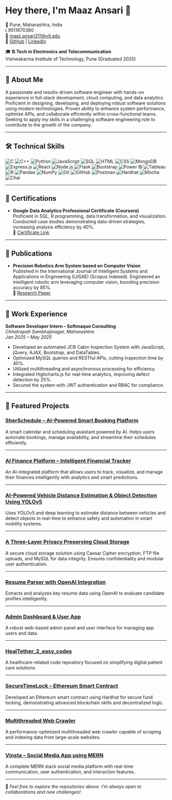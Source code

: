 # Hey there, I'm Maaz Ansari 👋

📍 Pune, Maharashtra, India  
📞 9511670380  
📧 maaz.ansari211@vit.edu  
🔗 [GitHub](https://github.com/AnsariTech-25667) | [LinkedIn](https://www.linkedin.com/in/maaz-ansari-06193a231)

🎓 **B.Tech in Electronics and Telecommunication**  
Vishwakarma Institute of Technology, Pune (Graduated 2025)

---

## 🚀 About Me

A passionate and results-driven software engineer with hands-on experience in full-stack development, cloud computing, and data analytics. Proficient in designing, developing, and deploying robust software solutions using modern technologies. Proven ability to enhance system performance, optimize APIs, and collaborate efficiently within cross-functional teams. Seeking to apply my skills in a challenging software engineering role to contribute to the growth of the company.

---

## 🛠️ Technical Skills

![C](https://img.shields.io/badge/-C-00599C?style=flat-square&logo=c)
![C++](https://img.shields.io/badge/-C++-00599C?style=flat-square&logo=c%2B%2B)
![Python](https://img.shields.io/badge/-Python-3776AB?style=flat-square&logo=python)
![JavaScript](https://img.shields.io/badge/-JavaScript-F7DF1E?style=flat-square&logo=javascript)
![SQL](https://img.shields.io/badge/-SQL-4479A1?style=flat-square&logo=postgresql)
![HTML](https://img.shields.io/badge/-HTML5-E34F26?style=flat-square&logo=html5)
![CSS](https://img.shields.io/badge/-CSS3-1572B6?style=flat-square&logo=css3)
![MongoDB](https://img.shields.io/badge/-MongoDB-47A248?style=flat-square&logo=mongodb)
![Express.js](https://img.shields.io/badge/-Express.js-000000?style=flat-square&logo=express)
![React](https://img.shields.io/badge/-React-61DAFB?style=flat-square&logo=react)
![Node.js](https://img.shields.io/badge/-Node.js-339933?style=flat-square&logo=node.js)
![Flask](https://img.shields.io/badge/-Flask-000000?style=flat-square&logo=flask)
![Bootstrap](https://img.shields.io/badge/-Bootstrap-563D7C?style=flat-square&logo=bootstrap)
![Power BI](https://img.shields.io/badge/-Power%20BI-F2C811?style=flat-square&logo=powerbi)
![Tableau](https://img.shields.io/badge/-Tableau-E97627?style=flat-square&logo=tableau)
![R](https://img.shields.io/badge/-R-276DC3?style=flat-square&logo=r)
![Pandas](https://img.shields.io/badge/-Pandas-150458?style=flat-square&logo=pandas)
![NumPy](https://img.shields.io/badge/-NumPy-013243?style=flat-square&logo=numpy)
![Git](https://img.shields.io/badge/-Git-F05032?style=flat-square&logo=git)
![GitHub](https://img.shields.io/badge/-GitHub-181717?style=flat-square&logo=github)
![Postman](https://img.shields.io/badge/-Postman-FF6C37?style=flat-square&logo=postman)
![Hardhat](https://img.shields.io/badge/-Hardhat-F7DF1E?style=flat-square&logo=ethereum)
![Mocha](https://img.shields.io/badge/-Mocha-8D6748?style=flat-square&logo=mocha)
![Chai](https://img.shields.io/badge/-Chai-A30701?style=flat-square&logo=chai)

---

## 📄 Certifications

- **Google Data Analytics Professional Certificate (Coursera)**  
  Proficient in SQL, R programming, data transformation, and visualization. Conducted case studies demonstrating data-driven strategies, increasing analysis efficiency by 40%.  
  📜 [Certificate Link](https://drive.google.com/file/d/1srkxphMm9UJ5NTRyB9HFvHkVBZzGHvSi/view)

---

## 📝 Publications

- **Precision Robotics Arm System based on Computer Vision**  
  Published in the International Journal of Intelligent Systems and Applications in Engineering (IJISAE) (Scopus Indexed). Engineered an intelligent robotic arm leveraging computer vision, boosting precision accuracy by 85%.  
  🔗 [Research Paper](https://ijisae.org/index.php/IJISAE/article/view/6136)

---

## 💼 Work Experience

**Software Developer Intern – Softmaque Consulting**  
*Chhatrapati Sambhajinagar, Maharashtra*  
*Jan 2025 – May 2025*

- Developed an automated JCB Cabin Inspection System with JavaScript, jQuery, AJAX, Bootstrap, and DataTables.
- Optimized MySQL queries and RESTful APIs, cutting inspection time by 40%.
- Utilized multithreading and asynchronous processing for efficiency.
- Integrated Highcharts.js for real-time analytics, improving defect detection by 25%.
- Secured the system with JWT authentication and RBAC for compliance.

---

## 🌟 Featured Projects

### [SherSchedule – AI-Powered Smart Booking Platform](https://github.com/AnsariTech-25667/SherSchedule-AI-Powered-Smart-Booking-Platform-)
A smart calendar and scheduling assistant powered by AI. Helps users automate bookings, manage availability, and streamline their schedules efficiently.

---

### [AI Finance Platform – Intelligent Financial Tracker](https://github.com/AnsariTech-25667/ai-finance-platform-main)
An AI-integrated platform that allows users to track, visualize, and manage their finances intelligently with analytics and smart predictions.

---

### [AI-Powered Vehicle Distance Estimation & Object Detection Using YOLOv5](https://github.com/AnsariTech-25667/AI-Powered-Vehicle-Distance-Estimation-Object-Detection-Using-YOLOv5-Deep-Learning)
Uses YOLOv5 and deep learning to estimate distance between vehicles and detect objects in real-time to enhance safety and automation in smart mobility systems.

---

### [A Three-Layer Privacy Preserving Cloud Storage](https://github.com/AnsariTech-25667/A-Three-Layer-Privacy-Preserving-Cloud-Storage)
A secure cloud storage solution using Caesar Cipher encryption, FTP file uploads, and MySQL for data integrity. Ensures confidentiality and modular user authentication.

---

### [Resume Parser with OpenAI Integration](https://github.com/AnsariTech-25667/resume-parser-project)
Extracts and analyzes key resume data using OpenAI to evaluate candidate profiles intelligently.

---

### [Admin Dashboard & User App](https://github.com/AnsariTech-25667/admin-dashboard-app)
A robust web-based admin panel and user interface for managing app users and data.

---

### [HealTether_2_easy_codes](https://github.com/AnsariTech-25667/HealTether_2_easy_codes)
A healthcare-related code repository focused on simplifying digital patient care solutions.

---

### [SecureTimeLock – Ethereum Smart Contract](https://github.com/AnsariTech-25667/SecureTimeLock-Ethereum-Smart-Contract)
Developed an Ethereum smart contract using Hardhat for secure fund locking, demonstrating advanced blockchain skills and decentralized logic.

---

### [Multithreaded Web Crawler](https://github.com/AnsariTech-25667/Multithreaded-Web-Crawler)
A performance-optimized multithreaded web crawler capable of scraping and indexing data from large-scale websites.

---

### [Vinsta – Social Media App using MERN](https://github.com/AnsariTech-25667/Vinsta--Social-media-app-using-MERN)
A complete MERN stack social media platform with real-time communication, user authentication, and interaction features.

---

📌 *Feel free to explore the repositories above. I'm always open to collaborations and new challenges!*
